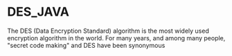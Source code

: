# DES_JAVA
The DES (Data Encryption Standard) algorithm is the most widely used encryption algorithm in the world. For many years, and among many people, "secret code making" and DES have been synonymous
